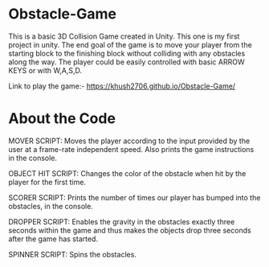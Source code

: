 # Obstacle-Game


This is a basic 3D Collision Game created in Unity. This one is my first project in unity. The end goal of the game is to move your player from the starting block to the finishing block without colliding with any obstacles along the way. The player could be easily controlled with basic ARROW KEYS or with W,A,S,D.

Link to play the game:- https://khush2706.github.io/Obstacle-Game/

# About the Code

MOVER SCRIPT: Moves the player according to the input provided by the user at a frame-rate independent speed. Also prints the game instructions in the console.

OBJECT HIT SCRIPT: Changes the color of the obstacle when hit by the player for the first time.

SCORER SCRIPT: Prints the number of times our player has bumped into the obstacles, in the console.

DROPPER SCRIPT: Enables the gravity in the obstacles exactly three seconds within the game and thus makes the objects drop three seconds after the game has started.

SPINNER SCRIPT: Spins the obstacles.
